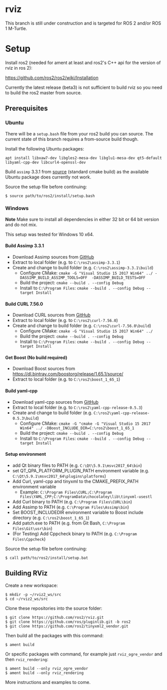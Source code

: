 # rviz

This branch is still under construction and is targeted for ROS 2 and/or ROS 1 M-Turtle.

# Setup

Install ros2 (needed for ament at least and ros2's C++ api for the version of rviz in ros 2):

https://github.com/ros2/ros2/wiki/Installation

Currently the latest release (beta3) is not sufficient to build rviz so you need to build the ros2 master from source.

## Prerequisites

### Ubuntu

There will be a `setup.bash` file from your ros2 build you can source.
The current state of this branch requires a from-source build though.

Install the following Ubuntu packages: 

```
apt install libxaw7-dev libgles2-mesa-dev libglu1-mesa-dev qt5-default libyaml-cpp-dev libcurl4-openssl-dev
```

Build `assimp` 3.3.1 from [source](https://github.com/assimp/assimp/archive/v3.3.1.tar.gz) (standard cmake build) as the available Ubuntu package does currently not work.

Source the setup file before continuing:

```
$ source path/to/ros2/install/setup.bash
```

### Windows

**Note** Make sure to install all dependencies in either 32 bit or 64 bit version and do not mix.

This setup was tested for Windows 10 x64.

#### Build Assimp 3.3.1
* Download Assimp sources from [GitHub](https://github.com/assimp/assimp/releases/tag/v3.3.1)
* Extract to local folder (e.g. to `C:\ros2\assimp-3.3.1`)
* Create and change to build folder (e.g. `C:\ros2\assimp-3.3.1\build`)
    * Configure CMake: `cmake -G "Visual Studio 15 2017 Win64" ../ -DASSIMP_BUILD_ASSIMP_TOOLS=OFF  -DASSIMP_BUILD_TESTS=OFF`
    * Build the project: `cmake --build . --config Debug`
    * Install to `C:\Program Files`: `cmake --build . --config Debug --target Install`

#### Build CURL 7.56.0
* Download CURL sources from [GitHub](https://github.com/curl/curl/releases/tag/curl-7_56_0)
* Extract to local folder (e.g. to `C:\ros2\curl-7.56.0`)
* Create and change to build folder (e.g. `C:\ros2\curl-7.56.0\build`)
    * Configure CMake: `cmake -G "Visual Studio 15 2017 Win64" ../`
    * Build the project: `cmake --build . --config Debug`
    * Install to `C:\Program Files`: `cmake --build . --config Debug --target Install`

#### Get Boost (No build required)
* Download Boost sources from https://dl.bintray.com/boostorg/release/1.65.1/source/
* Extract to local folder (e.g. to `C:\ros2\boost_1_65_1`)

#### Build yaml-cpp
* Download yaml-cpp sources from [GitHub](https://github.com/jbeder/yaml-cpp/releases/tag/yaml-cpp-0.5.3)
* Extract to local folder (e.g. to `C:\ros2\yaml-cpp-release-0.5.3`)
* Create and change to build folder (e.g. `C:\ros2\yaml-cpp-release-0.5.3\build`)
    * Configure CMake: `cmake -G "cmake -G "Visual Studio 15 2017 Win64" ../ -DBoost_INCLUDE_DIR=C:\ros2\boost_1_65_1`
    * Build the project: `cmake --build . --config Debug`
    * Install to `C:\Program Files`: `cmake --build . --config Debug --target Install`

#### Setup environment
* add Qt binary files to PATH (e.g. `C:\Qt\5.9.1\msvc2017_64\bin`)
* set QT_QPA_PLATFORM_PLUGIN_PATH environment variable (e.g. `C:\Qt\5.9.1\msvc2017_64\plugins\platforms`)
* Add Curl, yaml-cpp and tinyxml to the CMAKE_PREFIX_PATH environment variable
    * Example: `C:\Program Files\CURL;C:\Program Files\YAML_CPP;C:\ProgramData\chocolatey\lib\tinyxml-usestl`
* Add Curl binary to PATH (e.g. `C:\Program Files\CURL\bin`)
* Add Assimp to PATH (e.g. `C:\Program Files\Assimp\bin`)
* Set BOOST_INCLUDEDIR environment variable to Boost include directory (e.g. `C:\ros2\boost_1_65_1`)
* Add patch.exe to PATH (e.g. from Git Bash, `C:\Program Files\Git\usr\bin`)
* (For Testing) Add Cppcheck binary to PATH (e.g. `C:\Program Files\Cppcheck`)

Source the setup file before continuing:

```
$ call path/to/ros2/install/setup.bat
```

## Building RViz

Create a new workspace:

```
$ mkdir -p ~/rviz2_ws/src
$ cd ~/rviz2_ws/src
```

Clone these repositories into the source folder:

```
$ git clone https://github.com/ros2/rviz.git
$ git clone https://github.com/ros/pluginlib.git -b ros2
$ git clone https://github.com/ros2/tinyxml2_vendor.git
```

Then build all the packages with this command:

```
$ ament build
```

Or specific packages with command, for example just `rviz_ogre_vendor` and then `rviz_rendering`:

```
$ ament build --only rviz_ogre_vendor
$ ament build --only rviz_rendering
```

More instructions and examples to come.
